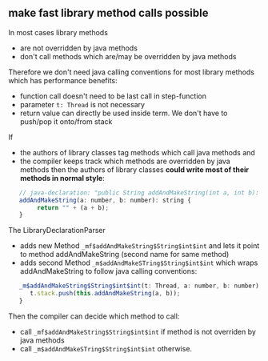 ## make fast library method calls possible
In most cases library methods 
  * are not overridden by java methods
  * don't call methods which are/may be overridden by java methods

Therefore we don't need java calling conventions for most library methods which has performance benefits:
  * function call doesn't need to be last call in step-function
  * parameter `t: Thread` is not necessary
  * return value can directly be used inside term. We don't have to push/pop it onto/from stack

If 
  * the authors of library classes tag methods which call java methods and
  * the compiler keeps track which methods are overridden by java methods
then the authors of library classes **could write most of their methods in normal style**:
```javascript
   // java-declaration: "public String addAndMakeString(int a, int b): addAndMakeString
   addAndMakeString(a: number, b: number): string {
        return "" + (a + b);
   }
```
The LibraryDeclarationParser 
  * adds new Method `_mf$addAndMakeString$String$int$int` and lets it point to method addAndMakeString (second name for same method)
  * adds second Method `_m$addAndMakeSTring$String$int$int` which wraps addAndMakeString to follow java calling conventions:

```javascript
   _m$addAndMakeString$String$int$int(t: Thread, a: number, b: number) {
      t.stack.push(this.addAndMakeString(a, b));    
   }

```

Then the compiler can decide which method to call:
  * call `_mf$addAndMakeString$String$int$int` if method is not overriden by java methods
  * call `_m$addAndMakeSTring$String$int$int` otherwise.


